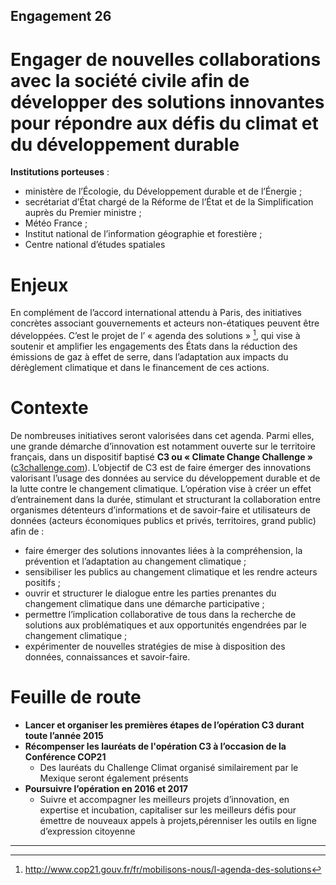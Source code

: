 ## Engagement 26

# Engager de nouvelles collaborations avec la société civile afin de développer des solutions innovantes pour répondre aux défis du climat et du développement durable

**Institutions porteuses** : 
- ministère de l’Écologie, du Développement durable et de l’Énergie ;
- secrétariat d’État chargé de la Réforme de l’État et de la Simplification auprès du Premier ministre ; 
- Météo France ; 
- Institut national de l’information géographie et forestière ; 
- Centre national d’études spatiales

# Enjeux

En complément de l’accord international attendu à Paris, des initiatives concrètes associant gouvernements et acteurs non-étatiques peuvent être développées. C’est le projet de l’ « agenda des solutions » [^1], qui vise à soutenir et amplifier les engagements des États dans la réduction des émissions de gaz à effet de serre, dans l’adaptation aux impacts du dérèglement climatique et dans le financement de ces actions.

# Contexte

De nombreuses initiatives seront valorisées dans cet agenda. Parmi elles, une grande démarche d’innovation est notamment ouverte sur le territoire français, dans un dispositif baptisé **C3 ou « Climate Change Challenge »** ([c3challenge.com](http://c3challenge.com/)). L’objectif de C3 est de faire émerger des innovations valorisant l’usage des données au service du développement durable et de la lutte contre le changement climatique. L’opération vise à créer un effet d’entrainement dans la durée, stimulant et structurant la collaboration entre organismes détenteurs d’informations et de savoir-faire et utilisateurs de données (acteurs économiques publics et privés, territoires, grand public) afin de :

- faire émerger des solutions innovantes liées à la compréhension, la prévention et l’adaptation au changement climatique ;
- sensibiliser les publics au changement climatique et les rendre acteurs positifs ;
- ouvrir et structurer le dialogue entre les parties prenantes du changement climatique dans une démarche participative ;
- permettre l’implication collaborative de tous dans la recherche de solutions aux problématiques et aux opportunités engendrées par le changement climatique ;
- expérimenter de nouvelles stratégies de mise à disposition des données, connaissances et savoir-faire.

# Feuille de route
- **Lancer et organiser les premières étapes de l’opération C3 durant toute l’année 2015**
- **Récompenser les lauréats de l'opération C3 à l’occasion de la Conférence COP21**
    - Des lauréats du Challenge Climat organisé similairement par le Mexique seront également présents
- **Poursuivre l’opération en 2016 et 2017**
    - Suivre et accompagner les meilleurs projets d’innovation, en expertise et incubation, capitaliser sur les meilleurs défis pour émettre de nouveaux appels à projets,pérenniser les outils en ligne d’expression citoyenne
    
----

[^1]: http://www.cop21.gouv.fr/fr/mobilisons-nous/l-agenda-des-solutions